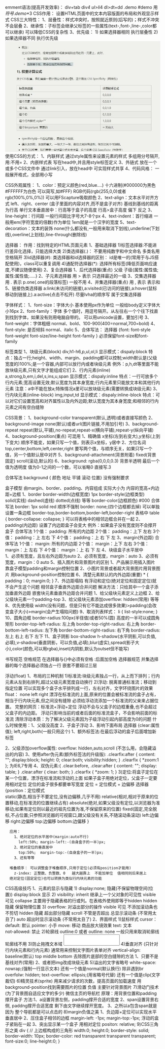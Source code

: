 emment语法(提高开发效率)：
div+tab   div*4   ul>li*4   dl>dt+dd   .demo   #demo   用$符号  .demo$*3
CSS作用：
设置HTML页面中的文本内容版面的布局和外观显示样式
CSS三大特性：
  1、层叠性：样式冲突时，按照就近原则(后写的)；样式不冲突不会层叠
  2、继承性：子标签会继承父标签的一些属性(text-,font-,line-,color都可以继承)  可以降低CSS的复杂性
  3、优先级：
    1) 如果选择器相同 执行层叠性
    2) 如果选择器不同 执行优先级   <img src = "media/优先级.png">
使用CSS的方式：
  1、内联样式  通过style属性来设置元素的样式  多组用分号隔开,用:不用=
  2、内嵌样式表  写在head中,并且用style标签定义
     <style type = "text/css">
        选择器 {
          属性1：属性值1;
          ......
        }
     </style>
  3、外链式  放在一个或多个CSS文件中    通过link引入，放在head中   可实现样式共享
      <link rel="stylesheet" type="text/css" href="style.css" />
  4、代码风格： 一般展开格式，全部用小写

CSS外观属性：
  1、color：预定义颜色(red,blue....)  十六进制(#000000为黑色 #FFFFFF为白色  可以简写,如#FFF)  RGB代码(rgb(255,0,0)或者rgb(100%,0%,0%))   可以用FScapture吸取颜色
  2、text-align：文本水平对齐方式   left、right、center  (盒子里面的内容对齐,而不是盒子对齐)
    基线到基线的距离为行高 单行文本垂直居中：行高等于盒子的高度   行高>盒子高度 偏下   反之
  3、line-height：行间距   一般行间距比字号大7-8个px
  4、text-indent：首行缩进   一般用em(字符宽度的倍数)作为单位   1em就是一个汉字的宽度
  5、text-decoration：文本的装饰
    none(什么都没有,一般用来取消下划线),underline(下划线),overline(上划线),line-through(删除线)

选择器：
  作用：找到特定的HTML页面元素
  1、基础选择器
    1)标签选择器:不能进行差异化选择，只能选择大类
    2)类选择器(.)：
      不要用纯数字和中文命名
      多类名用空格隔开
    3)id选择器(#):
      类选择器和id选择器的区别： id是唯一的(常用于与JS搭配使用)，class可以重复调用
    4)通配符选择器(*):  选择所有标签(降低页面响应速度,不建议随便使用)
  2、复合选择器
    1、后代选择器(重点)  父级 子级{属性:属性值;属性:属性值;.....}
    2、子元素选择器      用 > 表示  只选择最近的一级
    3、交集选择器        用 . 表示  p.one(.one的段落标签)    一般不用
    4、并集选择器(重点)  用 , 表示   表示和
    5、链接伪类选择器
      a:link(未访问的链接),a:visited(已访问的链接),a:hover(鼠标移动到链接上).a:active(点击不松开)   尽量lvha的顺序写 属于交集选择器

字体样式：
  1、font-size：字体大小  基本使用px作为单位  一般给body定义字体大小16px
  2、font-family：字体
    多个值时，用逗号隔开。从左往右一个个往下找直到找到字体，如果没有则用电脑自带的。
    可以用unicode设置，要加引号
  3、font-weight：字体粗细
    normal、bold、100-900(400=normal,700=bold)
  4、font-style: 是否倾斜
    normal、italic
  5、合体写法：
    选择器 {font: font-style font-weight font-size/line-height font-family }  必须保留font-size和font-family

标签类型
  1、块级元素(block)    div,h1-h6,p,ul,ol,li   显示模式：dispaly:block
    特点：独占一行;height、width、margin、padding都可以控制;width默认是(父级宽度的)100%;是一个容器,内部可以放行内或者块级元素
    例外：p,h,dt等里面不能放块级元素,只有文字才能组成它们
  2、行内元素(inline)   a,strong,b,em,i,del,s,ins,u,span     显示模式：dispaly:inline
    特点：一行可放多个行内元素;宽高设置无效;默认宽度为其本身宽度;行内元素里只能放文本和其他行内元素
    注意：a中不能在放a;特殊情况a里可以放块级元素(需要转换成块级元素)
  3、行内块元素(inline-block)   img,input,td    显示模式：dispaly:inline-block
    特点：可以对它们设置宽高和对齐属性以及内外边距;默认宽度为其本身宽度;和相邻的行内元素之间有空白缝隙

CSS背景：
  1、background-color   transparent(默认,透明)或者直接写颜色
  2、background-image   none(默认)或者url(图片链接,不用加引号)
  3、background-repeat  repeat(默认,平铺),no-repeat,repeat-x(横向平铺),repeat-y(纵向平铺)
  4、background-position(重点)  可混用
    1、精确值    x坐标(左到右变大),y坐标(上到下变大)  顺序不能变，如果只写一个值，则表示x坐标，y居中
    2、方位名词  top,center,bottom,left,center,right  要写两个值，与顺序无关，如果只写一个值，另一个值默认居中对齐
  5、background-attachment(背景附着)   fixed(背景固定)  scroll(滚动,默认的)
  6、background: rgba(0,0,0,0.3) 背景半透明  最后一个值为透明度   值为0-1之间的一个数，可以省略0 直接写.3

  合体写法 background { 颜色 地址 平铺 滚动 位置}   没有强制要求


盒子模型    由margin、border、padding、内容组成    实际大小为 内容的宽高+内边距+边框
  1、border
    border-width(边框宽度)  1px
    border-style(边框类型)  solid(实线) dashed(虚线) dotted(点线)  等等
    border-color(边框颜色)  #000
    合体写法 border: 1px solid red   顺序不强制 border: none;(四个边框都去掉)
    可以单独设置一条边框   border-top,border-bottom,border-left,border-right
    表格中 table { border-collapse: collapse; }  可以将表格中的相邻边框合并在一起
  2、padding(内边距)   设置了内边距盒子会变大   例外：如果盒子没有宽度则不会撑开盒子
    合体写法
      1个值： padding: 所有的内边距
      2个值： padding：上下  左右
      3个值： padding：上 左右 下
      4个值： padding：上 右 下 左
  3、margin(外边距)
    合体写法
      1个值： margin: 所有的内边距
      2个值： margin：上下  左右
      3个值： margin：上 左右 下
      4个值： margin：上 右 下 左
  4、块级盒子水平居中    
    1、必须有宽度，且左右外边距为auto
    2、必须有宽度，margin：auto
    3、必须有宽度，margin：0 auto
  5、插入图片和背景图片的区别 
    1、产品展示用插入图片  靠盒子模型padding和margin控制位置
    2、小图片背景或者超大背景图片用背景图片   用background-position控制位置
  6、清楚元素默认的内外边距(重要)
    * {
      padding：0;
      margin:0;
    }
  7、外边距塌陷
    有浮动和定位(绝对定位和固定定位)就不会产生这个问题
    相邻盒子垂直外边距合并问题    解决方法：只给其中一个盒子添加垂直外边距
    嵌套块元素垂直外边距合并问题  1、给父级块元素定义上边框   2、给父级块元素一个padding-top   3、给父级块元素添加overflow: hidden(常用)  等等
  8、优先使用级   width(没有问题，但是只有它不能达成很多效果)>padding(会改变盒子大小)>margin(会产生塌陷问题)
  9、取消列表样式： li { list-style:none; }
  10、圆角边框   border-radius:100px(半径值)或者50%(圆)  高度的一半可以成圆角矩形
        border-top-left-radius:  左上角
        border-top-right-radius:  右上角
        border-bottom-left-radius:  左下角
        border-bottom-right-radius:  右下角
        border-radius: 左上 右上 右下 左下
  11、盒子阴影   box-shadow
      h-shadow(水平阴影,可以负值,必填),v-shadow(垂直阴影，可以负值,必填),blur(虚实),spread(影子大小),color(颜色,可以用rgba),inset(内阴影,默认为outset但不能写)

书写规范
  空格规范  在选择器与{}中必须有空格   :后面加空格
  选择器规范  并集选择器的每个选择器必须独占一行    嵌套不要超过三层


浮动(float)
  1、布局的三种机制
    1)标准流:块级元素独占一行，从上而下排列；行内元素从左到右排列,超过父级元素宽度自动换行
    2)浮动: 脱离普通标准流；移动到指定位置   可以实现多个盒子水平排列成一行，左右对齐，文字环绕图片的效果
      float： none  left  right
      漂浮在标准流的上面,原来的位置会被标准流的盒子占有，相当于行内块元素,但之间没有缝隙
      必须给浮动流添加一个标准流的父亲来占据位置。 完整的网页：标准流+浮动+定位
      浮动不会与父盒子的边框重叠,也不会超过父盒子的内边距。
      浮动只影响当前的或者后面的标准流盒子，不会影响前面的标准流
      清除浮动本质：为了解决父级元素因为子级浮动引起内部高度为0的问题
        什么时候使用：1、父级没高度 2、子盒子浮动 3、影响下面布局
        选择器 {clear:属性值};  left,right,both(一般只用这个)
        1、额外标签法:在最后浮动的盒子后面增加新标签  <div style="clear:both"></div>
        2、父级添加overflow属性: overflow: hidden,auto,scroll (不怎么用，会隐藏溢出的内容)
        3、使用after伪元素(额外标签法的升级版): 
          .clearfix:after {
            content: "";
            display:block;
            height: 0;
            clear:both;
            visibility:hidden;
          }
          .clearfix { *zoom:1 }; 为IE6,7专用
        4、双伪元素:{
          .clear:before,
          .clear:after {
            content: "";
            display: table;
          }
          .clear:after {
            clear: both;
          }
          .clearfix {
            *zoom: 1;
          }
    3)定位:将盒子定位在某一个位置，漂浮在标准流和浮动的上面
      如果子盒子用绝对定位，父盒子一定要用相对定位
      定位的盒子很多都要单写宽度
      定位 = 定位模式 + 边偏移
      选择器 {position：定位模式  
              static(静态,相当于不要定位,没有边偏移,几乎不用) 
              relative(相对,相对于原来的位置移动,在标准流的位置继续占有) 
              absolute(绝对,如果父级没有定位,以浏览器为准移动;如果有定位则以最近的祖先位置为准,不保留原来的位置) 
              fixed(固定,完全脱标,不占位置;只参照浏览器的可视窗口,跟父级没有关系,不随滚动条滚动)
              left:边偏移
              right:边偏移
              top:边偏移
              bottom:边偏移
            }
      
      应用：
        1、绝对定位的水平居中(margin:auto不行)
          left:50%; margin-left:-(自身盒子的一半)px;
        2、绝对定位的垂直居中
          top:50%;  margin-top:-(自身盒子的一半)px;
        3、还有等等

      堆叠顺序： 可以调整盒子堆叠顺序,只用于定位(必须有position才能用)
        z-index: 正整数、负整数、0   越大越靠上  不能加单位  值相同则后来居上
      绝对定位(固定定位)也可以转换为类似行内块元素的功能


CSS高级技巧
  1、元素的显示与隐藏
    1) display:none; 隐藏(不保留物理空间(位置))   display:block 显示
    2) visibility:
      inherit  继承上一个父对象的可见性
      visible  可见
      collapse 主要用于隐藏表格的行或列。在表格外使用即等于hidden
      hidden   隐藏  保留物理位置
    3) overflow: 对溢出部分的操作
      visible 可见  不添加滚动条也不剪切
      hidden  隐藏  超出部分隐藏
      scroll  不管是否超出  总显示滚动条 (不常用太丑了)
      auto    超出时显示滚动条 (不常用太丑了)
  2、界面样式
    1)鼠标样式
      cursor：
        default: 默认
        pointer: 小手
        move: 移动  商品放大镜效果
        text: 文本  
        not-allowed: 禁止
    2)轮廓线
      outline:0  或者 outline: none   一般只用来取消轮廓线  轮廓线不用
    3)防止拖拽文本域
      <textarea style="resize:none;"></textarea>
    4)垂直对齐 (只针对行内块元素和行内元素)  通常用来控制文字图片表单对齐
      vertical-align: baseline(默认)  top  middle  bottom
      去除图片底部的空白缝隙的方法 1、只要不是基线对齐(常用)   2、或者把img改成块级元素
    5)溢出的文字省略号
      white-space: nowrap;(强制一行显示文本)  还有一个值是normal(默认换行)  除非遇到br
      overfolw: hidden; 
      text-overflow: ellipsis;(用省略号代替)   还有一个值是clip(文字裁切)
    6)精灵技术(sprite)   用来减少请求的次数，提高页面的加载速度
      用background-position找到需要图片的位置  负值  主要针对背景图片
    7)滑动门技术(为了背景图自适应文字的多少)   微信主页的导航栏
      原理：用背景位置和padding撑开盒子
      方法:1、a设置背景左侧，padding撑开合适的宽度
           2、span设置背景右侧, paddng撑开合适宽度 剩下由文字继续撑开宽度。
           3、之所以a包含span就是因为 整个导航都是可以点击的
    8)margin负值之美
      1、负边距+定位可以实现水平垂直居中
      2、压住盒子相邻的边框  margin-left: -1px; margin-top:-1px;  浮动的盒子紧贴在一起
      3、突出显示某一个盒子  用相对定位 positon: relative;
    9)CSS三角形之美
      div {   // 上边框构成的三角形
        width:0;
        height:0;
        border-style: solid;
        border-width: 10px;
        border-color: red transparent transparent transparent;
        font-size:0;
        line-height:0;
      }  